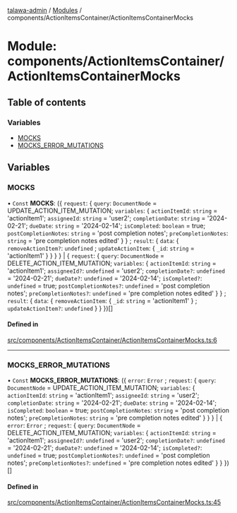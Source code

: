 [talawa-admin](../README.md) / [Modules](../modules.md) / components/ActionItemsContainer/ActionItemsContainerMocks

# Module: components/ActionItemsContainer/ActionItemsContainerMocks

## Table of contents

### Variables

- [MOCKS](components_ActionItemsContainer_ActionItemsContainerMocks.md#mocks)
- [MOCKS\_ERROR\_MUTATIONS](components_ActionItemsContainer_ActionItemsContainerMocks.md#mocks_error_mutations)

## Variables

### MOCKS

• `Const` **MOCKS**: (\{ `request`: \{ `query`: `DocumentNode` = UPDATE\_ACTION\_ITEM\_MUTATION; `variables`: \{ `actionItemId`: `string` = 'actionItem1'; `assigneeId`: `string` = 'user2'; `completionDate`: `string` = '2024-02-21'; `dueDate`: `string` = '2024-02-14'; `isCompleted`: `boolean` = true; `postCompletionNotes`: `string` = 'post completion notes'; `preCompletionNotes`: `string` = 'pre completion notes edited' \}  \} ; `result`: \{ `data`: \{ `removeActionItem?`: `undefined` ; `updateActionItem`: \{ `_id`: `string` = 'actionItem1' \}  \}  \}  \} \| \{ `request`: \{ `query`: `DocumentNode` = DELETE\_ACTION\_ITEM\_MUTATION; `variables`: \{ `actionItemId`: `string` = 'actionItem1'; `assigneeId?`: `undefined` = 'user2'; `completionDate?`: `undefined` = '2024-02-21'; `dueDate?`: `undefined` = '2024-02-14'; `isCompleted?`: `undefined` = true; `postCompletionNotes?`: `undefined` = 'post completion notes'; `preCompletionNotes?`: `undefined` = 'pre completion notes edited' \}  \} ; `result`: \{ `data`: \{ `removeActionItem`: \{ `_id`: `string` = 'actionItem1' \} ; `updateActionItem?`: `undefined`  \}  \}  \})[]

#### Defined in

[src/components/ActionItemsContainer/ActionItemsContainerMocks.ts:6](https://github.com/wingman47/talawa-admin/blob/b199b2f/src/components/ActionItemsContainer/ActionItemsContainerMocks.ts#L6)

___

### MOCKS\_ERROR\_MUTATIONS

• `Const` **MOCKS\_ERROR\_MUTATIONS**: (\{ `error`: `Error` ; `request`: \{ `query`: `DocumentNode` = UPDATE\_ACTION\_ITEM\_MUTATION; `variables`: \{ `actionItemId`: `string` = 'actionItem1'; `assigneeId`: `string` = 'user2'; `completionDate`: `string` = '2024-02-21'; `dueDate`: `string` = '2024-02-14'; `isCompleted`: `boolean` = true; `postCompletionNotes`: `string` = 'post completion notes'; `preCompletionNotes`: `string` = 'pre completion notes edited' \}  \}  \} \| \{ `error`: `Error` ; `request`: \{ `query`: `DocumentNode` = DELETE\_ACTION\_ITEM\_MUTATION; `variables`: \{ `actionItemId`: `string` = 'actionItem1'; `assigneeId?`: `undefined` = 'user2'; `completionDate?`: `undefined` = '2024-02-21'; `dueDate?`: `undefined` = '2024-02-14'; `isCompleted?`: `undefined` = true; `postCompletionNotes?`: `undefined` = 'post completion notes'; `preCompletionNotes?`: `undefined` = 'pre completion notes edited' \}  \}  \})[]

#### Defined in

[src/components/ActionItemsContainer/ActionItemsContainerMocks.ts:45](https://github.com/wingman47/talawa-admin/blob/b199b2f/src/components/ActionItemsContainer/ActionItemsContainerMocks.ts#L45)
